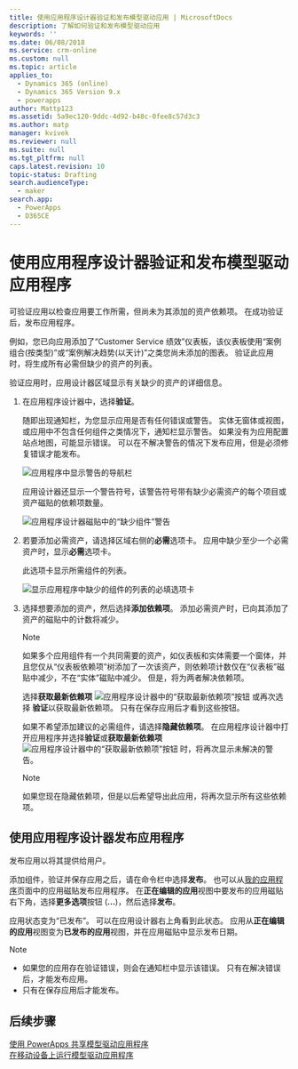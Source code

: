 ```yaml
---
title: 使用应用程序设计器验证和发布模型驱动应用 | MicrosoftDocs
description: 了解如何验证和发布模型驱动应用
keywords: ''
ms.date: 06/08/2018
ms.service: crm-online
ms.custom: null
ms.topic: article
applies_to:
  - Dynamics 365 (online)
  - Dynamics 365 Version 9.x
  - powerapps
author: Mattp123
ms.assetid: 5a9ec120-9ddc-4d92-b48c-0fee8c57d3c3
ms.author: matp
manager: kvivek
ms.reviewer: null
ms.suite: null
ms.tgt_pltfrm: null
caps.latest.revision: 10
topic-status: Drafting
search.audienceType:
  - maker
search.app:
  - PowerApps
  - D365CE
---
```


# <a name="validate-and-publish-a-model-driven-app-using-the-app-designer"></a>使用应用程序设计器验证和发布模型驱动应用程序

可验证应用以检查应用要工作所需，但尚未为其添加的资产依赖项。 在成功验证后，发布应用程序。 
  
例如，您已向应用添加了“Customer Service 绩效”仪表板，该仪表板使用“案例组合(按类型)”或“案例解决趋势(以天计)”之类您尚未添加的图表。 验证此应用时，将生成所有必需但缺少的资产的列表。  
  
验证应用时，应用设计器区域显示有关缺少的资产的详细信息。  
  
1.  在应用程序设计器中，选择**验证**。  
  
     随即出现通知栏，为您显示应用是否有任何错误或警告。 实体无窗体或视图，或应用中不包含任何组件之类情况下，通知栏显示警告。 如果没有为应用配置站点地图，可能显示错误。 可以在不解决警告的情况下发布应用，但是必须修复错误才能发布。  
  
     ![应用程序中显示警告的导航栏](media/app-designer-warning-notification.png "应用程序中显示警告的导航栏")  
  
     应用设计器还显示一个警告符号，该警告符号带有缺少必需资产的每个项目或资产磁贴的依赖项数量。  
  
     ![应用程序设计器磁贴中的“缺少组件”警告](media/warning--button-on-app-designer-tile.png "应用程序设计器磁贴中的“缺少组件”警告")  
  
2.  若要添加必需资产，请选择区域右侧的**必需**选项卡。 应用中缺少至少一个必需资产时，显示**必需**选项卡。  
  
     此选项卡显示所需组件的列表。  
  
     ![显示应用程序中缺少的组件的列表的必填选项卡](media/app-designer-required-components-tab.png "显示应用程序中缺少的组件的列表的必填选项卡")  
  
3.  选择想要添加的资产，然后选择**添加依赖项**。 添加必需资产时，已向其添加了资产的磁贴中的计数将减少。  
  
    > [!NOTE]
    >  如果多个应用组件有一个共同需要的资产，如仪表板和实体需要一个窗体，并且您仅从“仪表板依赖项”树添加了一次该资产，则依赖项计数仅在“仪表板”磁贴中减少，不在“实体”磁贴中减少。 但是，将为两者解决依赖项。  
    >   
    >  选择**获取最新依赖项** ![应用程序设计器中的“获取最新依赖项”按钮](media/app-designer-get-latest-dependencies.png "应用程序设计器中的“获取最新依赖项”按钮") 或再次选择 **验证**以获取最新依赖项。 只有在保存应用后才看到这些按钮。  
  
     如果不希望添加建议的必需组件，请选择**隐藏依赖项**。 在应用程序设计器中打开应用程序并选择**验证**或**获取最新依赖项** ![应用程序设计器中的“获取最新依赖项”按钮](media/app-designer-get-latest-dependencies.png "应用程序设计器中的“获取最新依赖项”按钮") 时，将再次显示未解决的警告。  
  
    > [!NOTE]
    >  如果您现在隐藏依赖项，但是以后希望导出此应用，将再次显示所有这些依赖项。  
  
## <a name="publish-an-app-using-the-app-designer"></a>使用应用程序设计器发布应用程序

发布应用以将其提供给用户。  
  
 添加组件，验证并保存应用之后，请在命令栏中选择**发布**。 也可以从[我的应用程序](advanced-navigation.md#my-apps)页面中的应用磁贴发布应用程序。 在**正在编辑的应用**视图中要发布的应用磁贴右下角，选择**更多选项**按钮 (**...**)，然后选择**发布**。  
  
 应用状态变为“已发布”。 可以在应用设计器右上角看到此状态。 应用从**正在编辑的应用**视图变为**已发布的应用**视图，并在应用磁贴中显示发布日期。  
  
> [!NOTE]
> - 如果您的应用存在验证错误，则会在通知栏中显示该错误。 只有在解决错误后，才能发布应用。  
> - 只有在保存应用后才能发布。  

## <a name="next-steps"></a>后续步骤  
[使用 PowerApps 共享模型驱动应用程序](https://docs.microsoft.com/powerapps/maker/model-driven-apps/share-model-driven-app) <br/>
 [在移动设备上运行模型驱动应用程序](https://docs.microsoft.com/powerapps/user/run-app-client-model-driven)   
 
